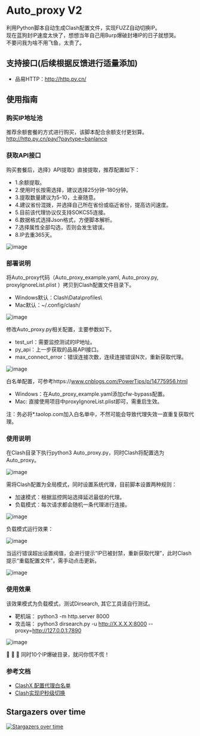 # Auto_proxy V2

利用Python脚本自动生成Clash配置文件，实现FUZZ自动切换IP。  
现在蓝狗封IP速度太快了，想想当年自己用Burp爆破封堵IP的日子就想哭。      
不要问我为啥不用飞鱼，太贵了。  

## 支持接口(后续根据反馈进行适量添加)   

- 品易HTTP：http://http.py.cn/  

## 使用指南 

### 购买IP地址池    

推荐余额套餐的方式进行购买，该脚本配合余额支付更划算。  
http://http.py.cn/pay/?paytype=banlance  

### 获取API接口
购买套餐后，选择》API提取》直接提取，推荐配置如下：
- 1.余额提取。      
- 2.使用时长按需选择，建议选择25分钟-180分钟。  
- 3.提取数量建议为5-10，土豪随意。  
- 4.建议省份混拨，并选择自己所在省份或临近省份，提高访问速度。  
- 5.目前该代理协议仅支持SOKCS5连接。    
- 6.数据格式选择Json格式，方便脚本解析。    
- 7.选择属性全部勾选，否则会发生错误。  
- 8.IP去重365天。   

![image](https://github.com/Mustard404/Auto_proxy/blob/main/demo/1.jpg)     

### 部署说明
将Auto_proxy代码（Auto_proxy_example.yaml, Auto_proxy.py, proxyIgnoreList.plist ）拷贝到Clash配置文件目录下。   

- Windows默认：Clash\Data\profiles\
- Mac默认：~/.config/clash/

![image](https://github.com/Mustard404/Auto_proxy/blob/main/demo/2.jpg)     

修改Auto_proxy.py相关配置，主要参数如下。    

- test_url：需要监控测试的IP地址。
- py_api：上一步获取的品易API接口。
- max_connect_error：错误连接次数，连续连接错误N次，重新获取代理。
 
 ![image](https://github.com/Mustard404/Auto_proxy/blob/main/demo/3.jpg)  

白名单配置，可参考https://www.cnblogs.com/PowerTips/p/14775956.html

- Windows：在Auto_proxy_example.yaml添加cfw-bypass配置。    
- Mac: 直接使用项目中proxyIgnoreList.plist即可，需重启生效。    

注：务必将*.taolop.com加入白名单中，不然可能会导致代理失效一直重复获取代理。    

### 使用说明
在Clash目录下执行python3 Auto_proxy.py，同时Clash将配置选为Auto_proxy。 

 ![image](https://github.com/Mustard404/Auto_proxy/blob/main/demo/4.jpg)    

需将Clash配置为全局模式，同时设置系统代理，目前脚本设置两种规则：   

- 加速模式：根据监控网站选择延迟最低的代理。    
- 负载模式：每次请求都会随机一条代理进行连接。  

 ![image](https://github.com/Mustard404/Auto_proxy/blob/main/demo/5.jpg)    

负载模式运行效果：  

![image](https://github.com/Mustard404/Auto_proxy/blob/main/demo/6.jpg)     

当运行错误超出设置阀值，会进行提示“IP已被封禁，重新获取代理”，此时Clash提示“重载配置文件”，需手动点击更新。 

![image](https://github.com/Mustard404/Auto_proxy/blob/main/demo/7.jpg)     

### 使用效果

该效果模式为负载模式，测试Dirsearch, 其它工具请自行测试。   
- 靶机端： python3 -m http.server 8000  
- 攻击端： python3 dirsearch.py -u  http://X.X.X.X:8000 --proxy=http://127.0.0.1:7890   

![image](https://github.com/Mustard404/Auto_proxy/blob/main/demo/8.jpg) 

🤣 🤣 🤣  同时10个IP爆破目录，就问你慌不慌！

### 参考文档

- [ClashX 配置代理白名单](https://www.cnblogs.com/PowerTips/p/14775956.html)
- [Clash实现IP秒级切换](https://segmentfault.com/a/1190000040828310)


## Stargazers over time 

[![Stargazers over time](https://starchart.cc/Mustard404/Auto_proxy.svg)](https://starchart.cc/Mustard404/Auto_proxy)


